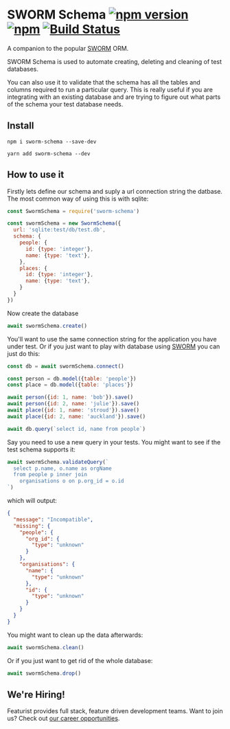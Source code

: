 # SWORM Schema [![npm version](https://img.shields.io/npm/v/sworm-schema.svg)](https://www.npmjs.com/package/sworm-schema) [![npm](https://img.shields.io/npm/dm/sworm-schema.svg)](https://www.npmjs.com/package/sworm-schema) [![Build Status](https://travis-ci.org/featurist/sworm-schema.svg?branch=master)](https://travis-ci.org/featurist/sworm-schema)

A companion to the popular [SWORM](https://github.com/featurist/sworm) ORM.

SWORM Schema is used to automate creating, deleting and cleaning of test databases.

You can also use it to validate that the schema has all the tables and columns required to run a particular query. This is really useful if you are integrating with an existing database and are trying to figure out what parts of the schema your test database needs.

## Install

  `npm i sworm-schema --save-dev`

  `yarn add sworm-schema --dev`

## How to use it

Firstly lets define our schema and suply a url connection string the datbase.
The most common way of using this is with sqlite:

```js
const SwormSchema = require('sworm-schema')

const swormSchema = new SwormSchema({
  url: 'sqlite:test/db/test.db',
  schema: {
    people: {
      id: {type: 'integer'},
      name: {type: 'text'},
    },
    places: {
      id: {type: 'integer'},
      name: {type: 'text'},
    }
  }
})
```

Now create the database

```js
await swormSchema.create()
```

You'll want to use the same connection string for the application you have under test.
Or if you just want to play with database using [SWORM](https://github.com/featurist/sworm) you can just do this:

```js
const db = await swormSchema.connect()

const person = db.model({table: 'people'})
const place = db.model({table: 'places'})

await person({id: 1, name: 'bob'}).save()
await person({id: 2, name: 'julie'}).save()
await place({id: 1, name: 'stroud'}).save()
await place({id: 2, name: 'auckland'}).save()

await db.query(`select id, name from people`)
```

Say you need to use a new query in your tests. You might want to see if the test schema supports it:
```js
await swormSchema.validateQuery(`
  select p.name, o.name as orgName
  from people p inner join
    organisations o on p.org_id = o.id
`)
```

which will output:

```json
{
  "message": "Incompatible",
  "missing": {
    "people": {
      "org_id": {
        "type": "unknown"
      }
    },
    "organisations": {
      "name": {
        "type": "unknown"
      },
      "id": {
        "type": "unknown"
      }
    }
  }
}
```


You might want to clean up the data afterwards:

```js
await swormSchema.clean()
```

Or if you just want to get rid of the whole database:

```js
await swormSchema.drop()
```

## We're Hiring!
Featurist provides full stack, feature driven development teams. Want to join us? Check out [our career opportunities](https://www.featurist.co.uk/careers/).
